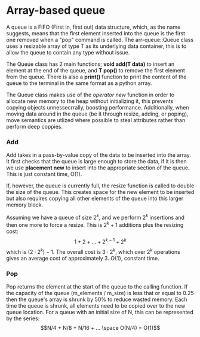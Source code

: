 # Array-based queue
A queue is a FIFO (First in, first out) data structure, which, as the name suggests, means that the first element inserted into the queue is the first one removed when a "pop" command is called. The arr-queue::Queue class uses a resizable array of type T as its underlying data container, this is to allow the queue to contain any type without issue.

The Queue class has 2 main functions; **void add(T data)** to insert an element at the end of the queue, and **T pop()** to remove the first element from the queue. There is also a **print()** function to print the content of the queue to the terminal in the same format as a python array.

The Queue class makes use of the *operator new* function in order to allocate new memory to the heap without initializing it, this prevents copying objects unnessecrrally, boosting performance. Additionally, when moving data around in the queue (be it through resize, adding, or poping), move semantics are utlized where possible to steal attributes rather than perform deep coppies. 

<!-- ## Implementation details -->
<!-- The Queue class has 5 attributes:
- m_ptr - this is a pointer to the start of the block of memory that contains the data held in the queue.
- m_size - this is the current size of the queue array
- m_elements - this is the number of elements currently stored in the queue
- m_start - this is the index into the array corresponding to the first element
- m_end - this is the index of the array where the next item should be inserted -->

### Add
Add takes in a pass-by-value copy of the data to be inserted into the array. It first checks that the queue is large enough to store the data, if it is then we use **placement new**  to insert into the appropriate section of the queue. This is just constant time, O(1).

If, however, the queue is currently full, the resize function is called to double the size of the queue. This creates space for the new element to be inserted but also requires copying all other elements of the queue into this larger memory block.

Assuming we have a queue of size $2^k$, and we perform $2^k$ insertions and then one more to force a resize. This is $2^k+1$ additions plus the resizing cost:
$$1 + 2 + ... + 2^{k-1} + 2^k$$
which is $(2 \cdot 2^k) -1$. The overall cost is $3\cdot2^k$, which over $2^k$ operations gives an average cost of approximately 3. O{1}, constant time.

### Pop
Pop returns the element at the start of the queue to the calling function. If the capacity of the queue (m_elements / m_size) is less that or equal to 0.25 then the queue's array is shrunk by 50% to reduce wasted memory. Each time the queue is shrunk, all elements need to be copied over to the new queue location. For a queue with an initial size of N, this can be represented by the series:
$$N/4 + N/8 + N/16 + ...  \space O(N/4) = O(1)$$
